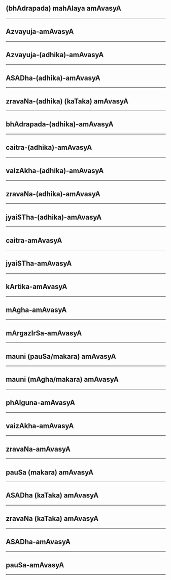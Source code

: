 ## (bhAdrapada) mahAlaya amAvasyA


---
## Azvayuja-amAvasyA


---
## Azvayuja-(adhika)-amAvasyA


---
## ASADha-(adhika)-amAvasyA


---
## zravaNa-(adhika) (kaTaka) amAvasyA


---
## bhAdrapada-(adhika)-amAvasyA


---
## caitra-(adhika)-amAvasyA


---
## vaizAkha-(adhika)-amAvasyA


---
## zravaNa-(adhika)-amAvasyA


---
## jyaiSTha-(adhika)-amAvasyA


---
## caitra-amAvasyA


---
## jyaiSTha-amAvasyA


---
## kArtika-amAvasyA


---
## mAgha-amAvasyA


---
## mArgazIrSa-amAvasyA


---
## mauni (pauSa/makara) amAvasyA


---
## mauni (mAgha/makara) amAvasyA


---
## phAlguna-amAvasyA


---
## vaizAkha-amAvasyA


---
## zravaNa-amAvasyA


---
## pauSa (makara) amAvasyA


---
## ASADha (kaTaka) amAvasyA


---
## zravaNa (kaTaka) amAvasyA


---
## ASADha-amAvasyA


---
## pauSa-amAvasyA


---
